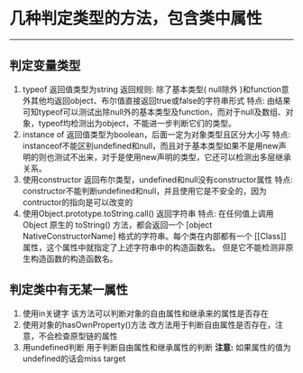 # 几种判定类型的方法，包含类中属性
***
## 判定变量类型
1. typeof
返回值类型为string
返回规则: 除了基本类型( null除外 )和function意外其他均返回object、布尔值直接返回true或false的字符串形式
特点: 由结果可知typeof可以测试出除null外的基本类型及function，而对于null及数组、对象，typeof均检测出为object，不能进一步判断它们的类型。
2. instance of
返回值类型为boolean，后面一定为对象类型且区分大小写
特点: instanceof不能区别undefined和null，而且对于基本类型如果不是用new声明的则也测试不出来，对于是使用new声明的类型，它还可以检测出多层继承关系。
3. 使用constructor
返回布尔类型，undefined和null没有constructor属性
特点: constructor不能判断undefined和null，并且使用它是不安全的，因为contructor的指向是可以改变的
4. 使用Object.prototype.toString.call()
返回字符串
特点: 在任何值上调用 Object 原生的 toString() 方法，都会返回一个 [object NativeConstructorName] 格式的字符串。每个类在内部都有一个 [[Class]] 属性，这个属性中就指定了上述字符串中的构造函数名。
但是它不能检测非原生构造函数的构造函数名。

## 判定类中有无某一属性
1. 使用in关键字
该方法可以判断对象的自由属性和继承来的属性是否存在
2. 使用对象的hasOwnProperty()方法
改方法用于判断自由属性是否存在，注意，不会检查原型链的属性
3. 用undefined判断
用于判断自由属性和继承属性的判断
**注意:** 如果属性的值为undefined的话会miss target
